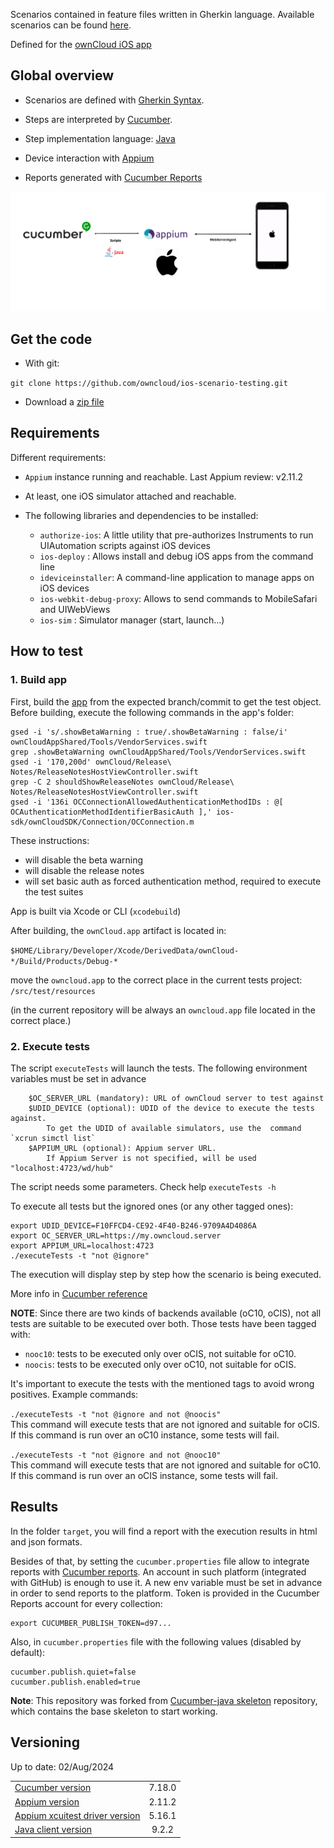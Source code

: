 
Scenarios contained in feature files written in Gherkin language.
Available scenarios can be found
[here](ios-scenario-testing/src/test/resources/io/cucumber).

Defined for the [ownCloud iOS app](https://github.com/owncloud/ios)


## Global overview

- Scenarios are defined with [Gherkin
Syntax](https://cucumber.io/docs/gherkin/).

- Steps are interpreted by [Cucumber](https://cucumber.io/).

- Step implementation language:
[Java](https://docs.oracle.com/javase/7/docs/)

- Device interaction with [Appium](http://appium.io/)

- Reports generated with [Cucumber Reports](https://reports.cucumber.io/)

![](architecture.png)

## Get the code

- With git:

`git clone https://github.com/owncloud/ios-scenario-testing.git`

- Download a [zip
file](https://github.com/owncloud/ios-scenario-testing/archive/master.zip)


## Requirements

Different requirements:

* `Appium` instance running and reachable. Last Appium review: v2.11.2

* At least, one iOS simulator attached and reachable.

* The following libraries and dependencies to be installed:

	* `authorize-ios`: A little utility that pre-authorizes Instruments to run UIAutomation scripts against iOS devices
	* `ios-deploy` : Allows install and debug iOS apps from the command line
	* `ideviceinstaller`: A command-line application to manage apps on iOS devices
	* `ios-webkit-debug-proxy`: Allows to send commands to MobileSafari and UIWebViews
	* `ios-sim` : Simulator manager (start, launch...)

## How to test

### 1. Build app

First, build the [app](https://github.com/owncloud/ios-app) from the expected branch/commit to get the test object. Before building, execute the following commands in the app's folder:

```
gsed -i 's/.showBetaWarning : true/.showBetaWarning : false/i' ownCloudAppShared/Tools/VendorServices.swift
grep .showBetaWarning ownCloudAppShared/Tools/VendorServices.swift
gsed -i '170,200d' ownCloud/Release\ Notes/ReleaseNotesHostViewController.swift
grep -C 2 shouldShowReleaseNotes ownCloud/Release\ Notes/ReleaseNotesHostViewController.swift
gsed -i '136i OCConnectionAllowedAuthenticationMethodIDs : @[ OCAuthenticationMethodIdentifierBasicAuth ],' ios-sdk/ownCloudSDK/Connection/OCConnection.m
```
These instructions:

- will disable the beta warning
- will disable the release notes
- will set basic auth as forced authentication method, required to execute the test suites

App is built via Xcode or CLI (`xcodebuild`)

After building, the `ownCloud.app` artifact is located in:

`$HOME/Library/Developer/Xcode/DerivedData/ownCloud-*/Build/Products/Debug-*`

move the `owncloud.app` to the correct place in the current tests project: `/src/test/resources`

(in the current repository will be always an `owncloud.app` file located in the correct place.)

### 2. Execute tests

The script `executeTests` will launch the tests. The following environment variables must be set in advance

		$OC_SERVER_URL (mandatory): URL of ownCloud server to test against
		$UDID_DEVICE (optional): UDID of the device to execute the tests against.
			To get the UDID of available simulators, use the  command `xcrun simctl list`
		$APPIUM_URL (optional): Appium server URL.
			If Appium Server is not specified, will be used "localhost:4723/wd/hub"

The script needs some parameters. Check help `executeTests -h`

To execute all tests but the ignored ones (or any other tagged ones):

	export UDID_DEVICE=F10FFCD4-CE92-4F40-B246-9709A4D4086A
	export OC_SERVER_URL=https://my.owncloud.server
	export APPIUM_URL=localhost:4723
	./executeTests -t "not @ignore"

The execution will display step by step how the scenario is being executed.

More info in [Cucumber reference](https://cucumber.io/docs/cucumber/api/)

**NOTE**: Since there are two kinds of backends available (oC10, oCIS), not all tests are suitable to be executed over both. Those tests have been tagged with:

- `nooc10`: tests to be executed only over oCIS, not suitable for oC10.
- `noocis`: tests to be executed only over oC10, not suitable for oCIS.

It's important to execute the tests with the mentioned tags to avoid wrong positives. Example commands:

`./executeTests -t "not @ignore and not @noocis"`<br>
This command will execute tests that are not ignored and suitable for oCIS. If this command is run over an oC10 instance, some tests will fail.

`./executeTests -t "not @ignore and not @nooc10"`<br>
This command will execute tests that are not ignored and suitable for oC10. If this command is run over an oCIS instance, some tests will fail.


## Results

In the folder `target`, you will find a report with the execution results in html and json formats.

Besides of that, by setting the `cucumber.properties` file allow to integrate reports with [Cucumber reports](https://cucumber.io/docs/cucumber/reporting/?lang=java). An account in such platform (integrated with GitHub) is enough to use it. A new env variable must be set in advance in order to send reports to the platform. Token is provided in the Cucumber Reports account for every collection:

	export CUCUMBER_PUBLISH_TOKEN=d97...

Also, in `cucumber.properties` file with the following values (disabled by default):

	cucumber.publish.quiet=false
	cucumber.publish.enabled=true

**Note**: This repository was forked from [Cucumber-java
skeleton](https://github.com/cucumber/cucumber-java-skeleton)
repository, which contains the base skeleton to start working.

## Versioning

Up to date: 02/Aug/2024

|||
|:-- |:-: |
| [Cucumber version](https://cucumber.io/docs/installation/java/) | 7.18.0 |
| [Appium version](https://github.com/appium/appium/releases)| 2.11.2|
| [Appium xcuitest driver version](https://github.com/appium/appium-xcuitest-driver/releases)| 5.16.1|
| [Java client version](https://github.com/appium/java-client/releases) | 9.2.2 |
